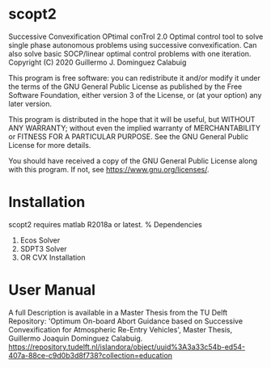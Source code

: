 # scopt2
Successive Convexification OPtimal conTrol 2.0
Optimal control tool to solve single phase autonomous problems
using successive convexification. Can also solve basic SOCP/linear 
optimal control problems with one iteration.
Copyright (C) 2020  Guillermo J. Dominguez Calabuig

This program is free software: you can redistribute it and/or modify
it under the terms of the GNU General Public License as published by
the Free Software Foundation, either version 3 of the License, or
(at your option) any later version.

This program is distributed in the hope that it will be useful,
but WITHOUT ANY WARRANTY; without even the implied warranty of
MERCHANTABILITY or FITNESS FOR A PARTICULAR PURPOSE.  See the
GNU General Public License for more details.

You should have received a copy of the GNU General Public License
along with this program.  If not, see <https://www.gnu.org/licenses/>.


# Installation

scopt2 requires matlab R2018a or latest. 
% Dependencies
 1. Ecos Solver 
 2. SDPT3 Solver
 3. OR CVX Installation


# User Manual
A full Description is available in a Master Thesis from the TU Delft Repository:
 'Optimum On-board Abort Guidance based on Successive Convexification
 for Atmospheric Re-Entry Vehicles', Master Thesis, Guillermo
 Joaquin Dominguez Calabuig. 
 <https://repository.tudelft.nl/islandora/object/uuid%3A3a33c54b-ed54-407a-88ce-c9d0b3d8f738?collection=education>